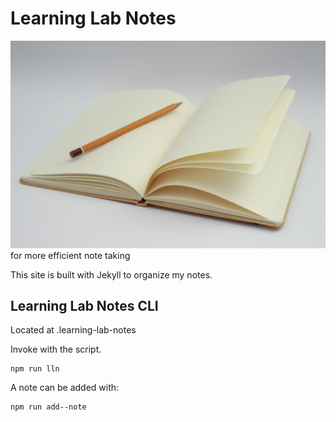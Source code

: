 # Learning Lab Notes

![pencil taking notes](/assets/img/learning-lab-notes.jpg)
for more efficient note taking

This site is built with Jekyll to organize my notes.

## Learning Lab Notes CLI

Located at .learning-lab-notes

Invoke with the script.

```shell
npm run lln
```

A note can be added with:

```shell
npm run add--note
```

